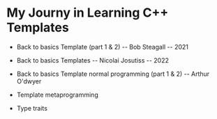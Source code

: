 # My Journy in Learning C++ Templates

- Back to basics Template (part 1 & 2) -- Bob Steagall -- 2021
- Back to basics Templates -- Nicolai Josutiss -- 2022
- Back to basics Template normal programming (part 1 & 2) -- Arthur O'dwyer

- Template metaprogramming
- Type traits

